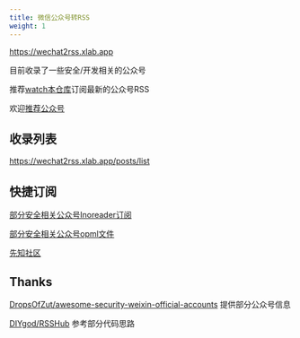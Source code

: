 ```yaml
---
title: 微信公众号转RSS
weight: 1
---
```


https://wechat2rss.xlab.app

目前收录了一些安全/开发相关的公众号

推荐[watch本仓库](https://github.com/ttttmr/wechat2rss)订阅最新的公众号RSS

欢迎[推荐公众号](https://github.com/ttttmr/wechat2rss/issues)

## 收录列表

https://wechat2rss.xlab.app/posts/list

## 快捷订阅

[部分安全相关公众号Inoreader订阅](https://www.inoreader.com/bundle/0014cd641489)

[部分安全相关公众号opml文件](https://www.inoreader.com/reader/api/0/bundle/opml/0014cd641489)

[先知社区](https://xianzhi2rss.xlab.app/feed.xml)

## Thanks

[DropsOfZut/awesome-security-weixin-official-accounts](https://github.com/DropsOfZut/awesome-security-weixin-official-accounts) 提供部分公众号信息

[DIYgod/RSSHub](https://github.com/DIYgod/RSSHub) 参考部分代码思路
